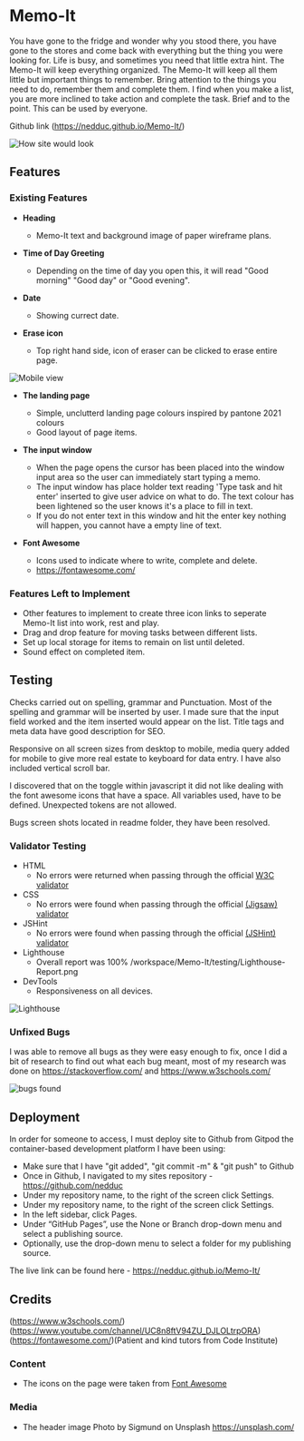 # Memo-It

You have gone to the fridge and wonder why you stood there, you have gone to the stores and come back with everything but the thing you were looking for. Life is busy, and sometimes you need that little extra hint. The Memo-It will keep everything organized.  The Memo-It will keep all them little but important things to remember. Bring attention to the things you need to do, remember them and complete them. I find when you make a list, you are more inclined to take action and complete the task. Brief and to the point. This can be used by everyone. 

Github link (https://nedduc.github.io/Memo-It/)

![How site would look](assets/images/readme/amiresponsive.png)

## Features 

### Existing Features

- __Heading__

  - Memo-It text and background image of paper wireframe plans.

- __Time of Day Greeting__

  - Depending on the time of day you open this, it will read "Good morning" "Good day" or "Good evening".

- __Date__

  - Showing currect date.

- __Erase icon__

  - Top right hand side, icon of eraser can be clicked to erase entire page.


![Mobile view](assets/images/readme/mobile.png)

- __The landing page__

  - Simple, unclutterd landing page colours inspired by pantone 2021 colours
  - Good layout of page items.

- __The input window__ 

  - When the page opens the cursor has been placed into the window input area so the user can immediately start typing a memo. 
  - The input window has place holder text reading 'Type task and hit enter' inserted to give user advice on what to do. The text colour has been lightened so the user knows it's a place to fill in text. 
  - If you do not enter text in this window and hit the enter key nothing will happen, you cannot have a empty line of text.

- __Font Awesome__

  - Icons used to indicate where to write, complete and delete.
  - https://fontawesome.com/

### Features Left to Implement

- Other features to implement to create three icon links to seperate Memo-It list into work, rest and play.
- Drag and drop feature for moving tasks between different lists.
- Set up local storage for items to remain on list until deleted.
- Sound effect on completed item.

## Testing 

Checks carried out on spelling, grammar and Punctuation. Most of the spelling and grammar will be inserted by user. I made sure that the input field worked and the item inserted would appear on the list. Title tags and meta data have good description for SEO.

Responsive on all screen sizes from desktop to mobile, media query added for mobile to give more real estate to keyboard for data entry. I have also included vertical scroll bar.

I discovered that on the toggle within javascript it did not like dealing with the font awesome icons that have a space. All variables used, have to be defined. Unexpected tokens are not allowed.

Bugs screen shots located in readme folder, they have been resolved. 


### Validator Testing 

- HTML
  - No errors were returned when passing through the official [W3C validator](https://validator.w3.org/)
- CSS
  - No errors were found when passing through the official [(Jigsaw) validator](https://jigsaw.w3.org/css-validator/)
- JSHint
  - No errors were found when passing through the official [(JSHint) validator](https://jshint.com/)
- Lighthouse
  - Overall report was 100%  /workspace/Memo-It/testing/Lighthouse-Report.png
- DevTools
  - Responsiveness on all devices.


![Lighthouse](testing/Lighthouse-Report.png) 

### Unfixed Bugs
I was able to remove all bugs as they were easy enough to fix, once I did a bit of research to find out what each bug meant, most of my research was done on https://stackoverflow.com/ and https://www.w3schools.com/

![bugs found](assets/images/readme/bug3.png) 

## Deployment

In order for someone to access, I must deploy site to Github from Gitpod the container-based development platform I have been using: 
  - Make sure that I have "git added", "git commit -m" & "git push" to Github
  - Once in Github, I navigated to my sites repository - https://github.com/nedduc
  - Under my repository name, to the right of the screen click  Settings.
  - Under my repository name, to the right of the screen click Settings.
  - In the left sidebar, click Pages.
  - Under “GitHub Pages”, use the None or Branch drop-down menu and select a publishing source.
  - Optionally, use the drop-down menu to select a folder for my publishing source. 

The live link can be found here - https://nedduc.github.io/Memo-It/

## Credits 
(https://www.w3schools.com/)(https://www.youtube.com/channel/UC8n8ftV94ZU_DJLOLtrpORA)
(https://fontawesome.com/)(Patient and kind tutors from Code Institute)

### Content 

- The icons on the page were taken from [Font Awesome](https://fontawesome.com/)

### Media

- The header image Photo by Sigmund on Unsplash https://unsplash.com/
